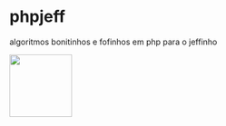# phpjeff
algoritmos bonitinhos e fofinhos em php para o jeffinho


<img src="https://cdn.jsdelivr.net/gh/devicons/devicon/icons/php/php-original.svg" height="110" width="110" />
